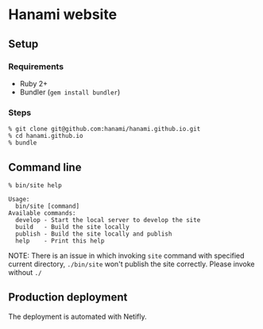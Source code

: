 # Hanami website

## Setup

### Requirements

  * Ruby 2+
  * Bundler (`gem install bundler`)

### Steps

```shell
% git clone git@github.com:hanami/hanami.github.io.git
% cd hanami.github.io
% bundle
```

## Command line

```shell
% bin/site help

Usage:
  bin/site [command]
Available commands:
  develop - Start the local server to develop the site
  build   - Build the site locally
  publish - Build the site locally and publish
  help    - Print this help
```

NOTE: There is an issue in which invoking `site` command with specified
current directory, `./bin/site` won't publish the site correctly. Please
invoke without `./`

## Production deployment

The deployment is automated with Netifly.
